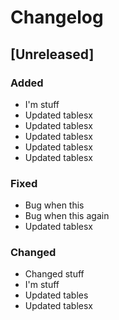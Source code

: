 # Changelog

## [Unreleased]

### Added

- I'm stuff
- Updated tablesx
- Updated tablesx
- Updated tablesx
- Updated tablesx
- Updated tablesx

### Fixed

- Bug when this
- Bug when this again
- Updated tablesx

### Changed

- Changed stuff
- I'm stuff
- Updated tables
- Updated tablesx

